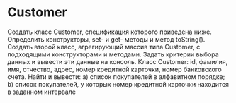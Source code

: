 # Customer
Создать класс Customer, спецификация которого приведена ниже. 
Определить конструкторы, set- и get- методы и метод  toString(). 
Создать второй класс, агрегирующий массив типа Customer, с подходящими конструкторами и методами. 
Задать критерии выбора данных и вывести эти данные на консоль.
Класс Customer: id, фамилия, имя, отчество, адрес, номер кредитной карточки, номер банковского счета.
Найти и вывести:
a) список покупателей в алфавитном порядке;
b) список покупателей, у которых номер кредитной карточки находится в заданном интервале